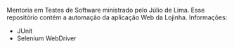 Mentoria em Testes de Software ministrado pelo Júlio de Lima. Esse repositório contém a automação da aplicação Web da Lojinha. 
Informações: 
- JUnit
- Selenium WebDriver
